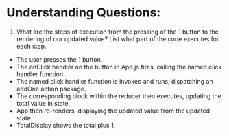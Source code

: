 # Understanding Questions:
1. What are the steps of execution from the pressing of the 1 button to the rendering of our updated value? List what part of the code executes for each step.

* The user presses the 1 button.
* The onClick handler on the button in App.js fires, calling the named click handler function.
* The named click handler function is invoked and runs, dispatching an addOne action package.
* The corresponding block within the reducer then executes, updating the total value in state.
* App then re-renders, displaying the updated value from the updated state.
* TotalDisplay shows the total plus 1.
